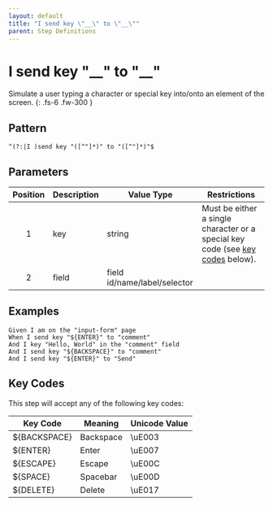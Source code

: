 ```yaml
---
layout: default
title: "I send key \"__\" to \"__\""
parent: Step Definitions
---
```


# I send key "\_\_" to "\_\_"

Simulate a user typing a character or special key into/onto an element of the screen.
{: .fs-6 .fw-300 }

## Pattern

```
^(?:|I )send key "([^"]*)" to "([^"]*)"$
```

## Parameters

| Position | Description | Value Type                   | Restrictions                                                                                 |
| :------: | ----------- | ---------------------------- | -------------------------------------------------------------------------------------------- |
|    1     | key         | string                       | Must be either a single character or a special key code (see [key codes](#key-codes) below). |
|    2     | field       | field id/name/label/selector |                                                                                              |

## Examples

```gherkin
Given I am on the "input-form" page
When I send key "${ENTER}" to "comment"
And I key "Hello, World" in the "comment" field
And I send key "${BACKSPACE}" to "comment"
And I send key "${ENTER}" to "Send"
```

## Key Codes

This step will accept any of the following key codes:

| Key Code     | Meaning   | Unicode Value |
| ------------ | --------- | ------------- |
| ${BACKSPACE} | Backspace | \uE003        |
| ${ENTER}     | Enter     | \uE007        |
| ${ESCAPE}    | Escape    | \uE00C        |
| ${SPACE}     | Spacebar  | \uE00D        |
| ${DELETE}    | Delete    | \uE017        |